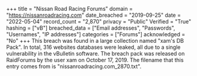 +++
title = "Nissan Road Racing Forums"
domain = "https://nissanroadracing.com"
date_breached = "2019-09-25"
date = "2022-05-04"
record_count = "2,870"
privacy = "Public"
Verified = "True"
hashing = ["vB"]
breached_data = ["Email addresses", "Passwords", "Usernames", "IP addresses"]
categories = ["Forums"]
acknowledged = "No"
+++
This breach was found in a large collection named "xam's DB Pack". In total, 316 websites databases were leaked, all due to a single vulnerability in the vBulletin software. The breach pack was released on RaidForums by the user xam on October 17, 2019. The filename that this entry comes from is "nissanroadracing.com_2870.txt".
